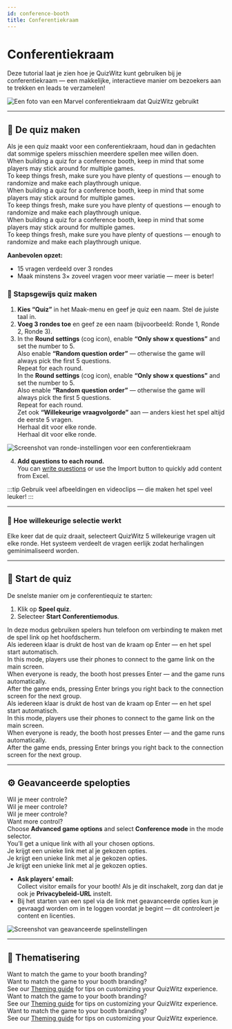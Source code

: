 ```yaml
---
id: conference-booth
title: Conferentiekraam
---
```


# Conferentiekraam

Deze tutorial laat je zien hoe je QuizWitz kunt gebruiken bij je conferentiekraam — een makkelijke, interactieve manier om bezoekers aan te trekken en leads te verzamelen!

![Een foto van een Marvel conferentiekraam dat QuizWitz gebruikt](/images/photos/marvel.jpg)

---

## 📝 De quiz maken

Als je een quiz maakt voor een conferentiekraam, houd dan in gedachten dat sommige spelers misschien meerdere spellen mee willen doen.\
When building a quiz for a conference booth, keep in mind that some players may stick around for multiple games.\
To keep things fresh, make sure you have plenty of questions — enough to randomize and make each playthrough unique.\
When building a quiz for a conference booth, keep in mind that some players may stick around for multiple games.\
To keep things fresh, make sure you have plenty of questions — enough to randomize and make each playthrough unique.\
When building a quiz for a conference booth, keep in mind that some players may stick around for multiple games.\
To keep things fresh, make sure you have plenty of questions — enough to randomize and make each playthrough unique.

**Aanbevolen opzet:**

- 15 vragen verdeeld over 3 rondes
- Maak minstens 3× zoveel vragen voor meer variatie — meer is beter!

### 🎲 Stapsgewijs quiz maken

1. **Kies “Quiz”** in het Maak-menu en geef je quiz een naam. Stel de juiste taal in.
2. **Voeg 3 rondes toe** en geef ze een naam (bijvoorbeeld: Ronde 1, Ronde 2, Ronde 3).
3. In the **Round settings** (cog icon), enable **“Only show x questions”** and set the number to 5.\
  Also enable **“Random question order”** — otherwise the game will always pick the first 5 questions.\
  Repeat for each round.\
  In the **Round settings** (cog icon), enable **“Only show x questions”** and set the number to 5.\
  Also enable **“Random question order”** — otherwise the game will always pick the first 5 questions.\
  Repeat for each round.\
  Zet ook **“Willekeurige vraagvolgorde”** aan — anders kiest het spel altijd de eerste 5 vragen.\
  Herhaal dit voor elke ronde.\
  Herhaal dit voor elke ronde.

![Screenshot van ronde-instellingen voor een conferentiekraam](/images/tutorials/conference/round_settings.png)

4. **Add questions to each round.**\
  You can [write questions](../editor/005-writing-questions.md) or use the Import button to quickly add content from Excel.

:::tip
Gebruik veel afbeeldingen en videoclips — die maken het spel veel leuker!
:::

---

### 🔀 Hoe willekeurige selectie werkt

Elke keer dat de quiz draait, selecteert QuizWitz 5 willekeurige vragen uit elke ronde. Het systeem verdeelt de vragen eerlijk zodat herhalingen geminimaliseerd worden.

---

## 🚀 Start de quiz

De snelste manier om je conferentiequiz te starten:

1. Klik op **Speel quiz**.
2. Selecteer **Start Conferentiemodus**.

In deze modus gebruiken spelers hun telefoon om verbinding te maken met de spel link op het hoofdscherm.\
Als iedereen klaar is drukt de host van de kraam op Enter — en het spel start automatisch.\
In this mode, players use their phones to connect to the game link on the main screen.\
When everyone is ready, the booth host presses Enter — and the game runs automatically.\
After the game ends, pressing Enter brings you right back to the connection screen for the next group.\
Als iedereen klaar is drukt de host van de kraam op Enter — en het spel start automatisch.\
In this mode, players use their phones to connect to the game link on the main screen.\
When everyone is ready, the booth host presses Enter — and the game runs automatically.\
After the game ends, pressing Enter brings you right back to the connection screen for the next group.

---

## ⚙️ Geavanceerde spelopties

Wil je meer controle?\
Wil je meer controle?\
Wil je meer controle?\
Want more control?\
Choose **Advanced game options** and select **Conference mode** in the mode selector.\
You’ll get a unique link with all your chosen options.\
Je krijgt een unieke link met al je gekozen opties.\
Je krijgt een unieke link met al je gekozen opties.\
Je krijgt een unieke link met al je gekozen opties.

- **Ask players’ email:**\
  Collect visitor emails for your booth! Als je dit inschakelt, zorg dan dat je ook je **Privacybeleid-URL** instelt.
- Bij het starten van een spel via de link met geavanceerde opties kun je gevraagd worden om in te loggen voordat je begint — dit controleert je content en licenties.

![Screenshot van geavanceerde spelinstellingen](/images/tutorials/conference/advanced_game_settings.png)

---

## 🎨 Thematisering

Want to match the game to your booth branding?\
Want to match the game to your booth branding?\
See our [Theming guide](/docs/advanced/theming) for tips on customizing your QuizWitz experience.\
Want to match the game to your booth branding?\
See our [Theming guide](/docs/advanced/theming) for tips on customizing your QuizWitz experience.\
Want to match the game to your booth branding?\
See our [Theming guide](../advanced/011-emerald-theme.md) for tips on customizing your QuizWitz experience.
